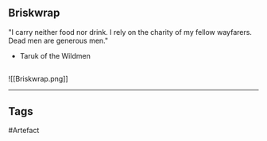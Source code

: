 ## Briskwrap
"I carry neither food nor drink. I rely on the charity
of my fellow wayfarers. Dead men are generous men."
- Taruk of the Wildmen
## 
![[Briskwrap.png]]

---
## Tags
#Artefact